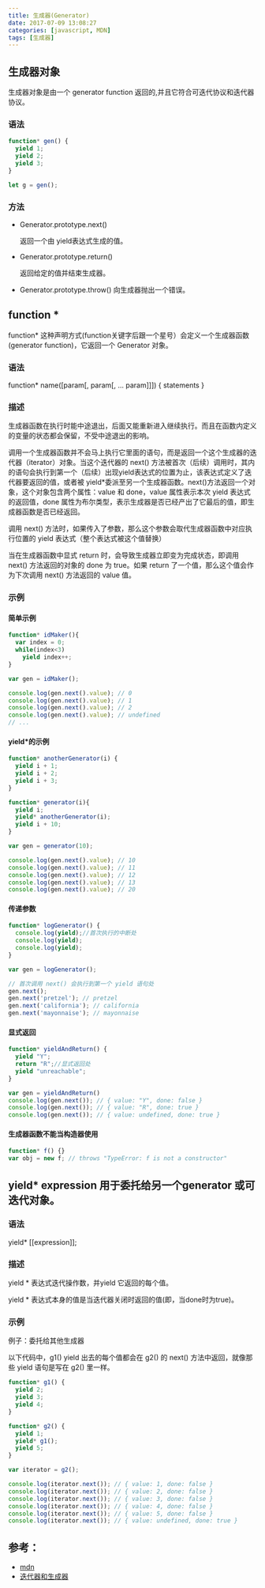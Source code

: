 ```yaml
---
title: 生成器(Generator)
date: 2017-07-09 13:08:27
categories: [javascript, MDN]
tags: [生成器]
---
```

## 生成器对象
生成器对象是由一个 generator function 返回的,并且它符合可迭代协议和迭代器协议。
### 语法
```js
function* gen() { 
  yield 1;
  yield 2;
  yield 3;
}

let g = gen(); 
``` 
### 方法
- Generator.prototype.next() 

  返回一个由 yield表达式生成的值。
- Generator.prototype.return()

  返回给定的值并结束生成器。
- Generator.prototype.throw()
  向生成器抛出一个错误。

## function * 
function* 这种声明方式(function关键字后跟一个星号）会定义一个生成器函数 (generator function)，它返回一个  Generator  对象。
### 语法
function* name([param[, param[, ... param]]]) { statements }

### 描述
生成器函数在执行时能中途退出，后面又能重新进入继续执行。而且在函数内定义的变量的状态都会保留，不受中途退出的影响。

调用一个生成器函数并不会马上执行它里面的语句，而是返回一个这个生成器的迭代器（iterator）对象。当这个迭代器的 next() 方法被首次（后续）调用时，其内的语句会执行到第一个（后续）出现yield表达式的位置为止，该表达式定义了迭代器要返回的值，或者被 yield*委派至另一个生成器函数。next()方法返回一个对象，这个对象包含两个属性：value 和 done，value 属性表示本次 yield 表达式的返回值，done 属性为布尔类型，表示生成器是否已经产出了它最后的值，即生成器函数是否已经返回。

调用 next() 方法时，如果传入了参数，那么这个参数会取代生成器函数中对应执行位置的 yield 表达式（整个表达式被这个值替换）

当在生成器函数中显式 return 时，会导致生成器立即变为完成状态，即调用 next() 方法返回的对象的 done 为 true。如果 return 了一个值，那么这个值会作为下次调用 next() 方法返回的 value 值。

### 示例
#### 简单示例
```js
function* idMaker(){
  var index = 0;
  while(index<3)
    yield index++;
}

var gen = idMaker();

console.log(gen.next().value); // 0
console.log(gen.next().value); // 1
console.log(gen.next().value); // 2
console.log(gen.next().value); // undefined
// ...
```
#### yield*的示例
```js
function* anotherGenerator(i) {
  yield i + 1;
  yield i + 2;
  yield i + 3;
}

function* generator(i){
  yield i;
  yield* anotherGenerator(i);
  yield i + 10;
}

var gen = generator(10);

console.log(gen.next().value); // 10
console.log(gen.next().value); // 11
console.log(gen.next().value); // 12
console.log(gen.next().value); // 13
console.log(gen.next().value); // 20
```
#### 传递参数
```js
function* logGenerator() {
  console.log(yield);//首次执行的中断处
  console.log(yield);
  console.log(yield);
}

var gen = logGenerator();

// 首次调用 next() 会执行到第一个 yield 语句处
gen.next(); 
gen.next('pretzel'); // pretzel
gen.next('california'); // california
gen.next('mayonnaise'); // mayonnaise
```
#### 显式返回
```js
function* yieldAndReturn() {
  yield "Y";
  return "R";//显式返回处
  yield "unreachable";
}

var gen = yieldAndReturn()
console.log(gen.next()); // { value: "Y", done: false }
console.log(gen.next()); // { value: "R", done: true }
console.log(gen.next()); // { value: undefined, done: true }
```
#### 生成器函数不能当构造器使用
```js
function* f() {}
var obj = new f; // throws "TypeError: f is not a constructor"
```
##  yield* expression 用于委托给另一个generator 或可迭代对象。
### 语法
yield* [[expression]];

### 描述
yield * 表达式迭代操作数，并yield 它返回的每个值。

yield * 表达式本身的值是当迭代器关闭时返回的值(即，当done时为true)。

### 示例
例子：委托给其他生成器

以下代码中，g1() yield 出去的每个值都会在 g2() 的 next() 方法中返回，就像那些 yield 语句是写在 g2() 里一样。
```js
function* g1() {
  yield 2;
  yield 3;
  yield 4;
}

function* g2() {
  yield 1;
  yield* g1();
  yield 5;
}

var iterator = g2();

console.log(iterator.next()); // { value: 1, done: false }
console.log(iterator.next()); // { value: 2, done: false }
console.log(iterator.next()); // { value: 3, done: false }
console.log(iterator.next()); // { value: 4, done: false }
console.log(iterator.next()); // { value: 5, done: false }
console.log(iterator.next()); // { value: undefined, done: true }
```
## 参考：
- [mdn](https://developer.mozilla.org/zh-CN/docs/Web/JavaScript)
- [迭代器和生成器](https://developer.mozilla.org/zh-CN/docs/Web/JavaScript/Guide/Iterators_and_Generators)